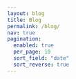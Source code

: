 ```yaml
---
layout: blog
title: Blog
permalink: /blog/
nav: true
pagination:
  enabled: true
  per_page: 10
  sort_field: "date"
  sort_reverse: true
---
```

